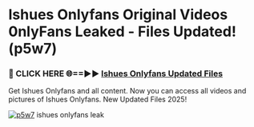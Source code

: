 # Ishues Onlyfans Original Videos 0nlyFans Leaked - Files Updated! (p5w7)

<h3>🔴 CLICK HERE 🌐==►► <a href="https://tinyurl.com/2wckxsce" rel="nofollow">Ishues Onlyfans Updated Files</a></h3>

Get Ishues Onlyfans and all content. Now you can access all videos and pictures of Ishues Onlyfans. New Updated Files 2025!

[![p5w7](https://i.imgur.com/AFduVYN.gif)](https://tinyurl.com/2wckxsce)
ishues onlyfans leak